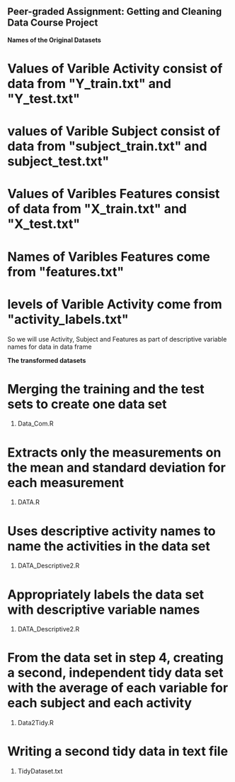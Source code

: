 ## Peer-graded Assignment: Getting and Cleaning Data Course Project

**Names of the Original Datasets**

# Values of Varible Activity consist of data from "Y_train.txt" and "Y_test.txt"
# values of Varible Subject consist of data from "subject_train.txt" and subject_test.txt"
# Values of Varibles Features consist of data from "X_train.txt" and "X_test.txt"
# Names of Varibles Features come from "features.txt"
# levels of Varible Activity come from "activity_labels.txt"

So we will use Activity, Subject and Features as part of descriptive variable names for data in data frame

**The transformed datasets**
# Merging the training and the test sets to create one data set
1) Data_Com.R

# Extracts only the measurements on the mean and standard deviation for each measurement
1) DATA.R

# Uses descriptive activity names to name the activities in the data set
1) DATA_Descriptive2.R

# Appropriately labels the data set with descriptive variable names
1) DATA_Descriptive2.R

# From the data set in step 4, creating a second, independent tidy data set with the average of each variable for each subject and each activity
1) Data2Tidy.R

# Writing a second tidy data in text file
1) TidyDataset.txt

